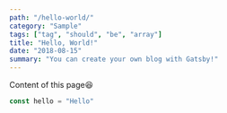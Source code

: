 ```yaml
---
path: "/hello-world/"
category: "Sample"
tags: ["tag", "should", "be", "array"]
title: "Hello, World!"
date: "2018-08-15"
summary: "You can create your own blog with Gatsby!"
---
```


Content of this page😆
```js
const hello = "Hello"
```